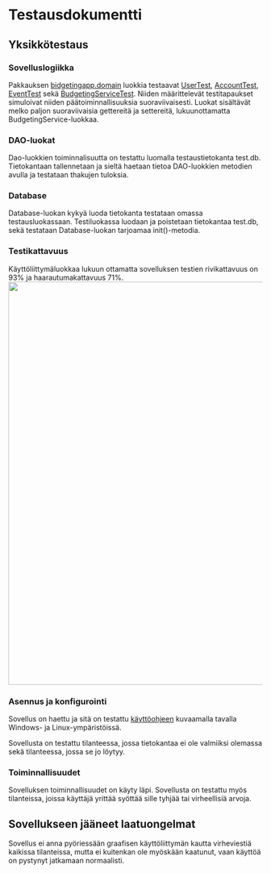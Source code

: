 # Testausdokumentti


## Yksikkötestaus


### Sovelluslogiikka

Pakkauksen [bidgetingapp.domain](https://github.com/oonalampola/otm-harjoitustyo/tree/master/BudgetingApp/src/test/java/budgetinapp/domain) luokkia testaavat [UserTest](https://github.com/oonalampola/otm-harjoitustyo/tree/master/BudgetingApp/src/test/java/budgetinapp/domain/UserTest.java), [AccountTest](https://github.com/oonalampola/otm-harjoitustyo/tree/master/BudgetingApp/src/test/java/budgetinapp/domain/AccountTest.java),
[EventTest](https://github.com/oonalampola/otm-harjoitustyo/tree/master/BudgetingApp/src/test/java/budgetinapp/domain/EventTest.java) sekä [BudgetingServiceTest](https://github.com/oonalampola/otm-harjoitustyo/tree/master/BudgetingApp/src/test/java/budgetinapp/domain/BudgetingServiceTest.java). 
Niiden määrittelevät testitapaukset simuloivat niiden päätoiminnallisuuksia suoraviivaisesti. Luokat sisältävät melko paljon suoraviivaisia gettereitä ja settereitä, lukuunottamatta BudgetingService-luokkaa. 


### DAO-luokat

Dao-luokkien toiminnalisuutta on testattu luomalla testaustietokanta test.db. Tietokantaan tallennetaan ja sieltä haetaan tietoa DAO-luokkien metodien avulla ja testataan thakujen tuloksia.

### Database

Database-luokan kykyä luoda tietokanta testataan omassa testausluokassaan. Testiluokassa luodaan ja poistetaan tietokantaa test.db, sekä testataan Database-luokan tarjoamaa init()-metodia.

### Testikattavuus

Käyttöliittymäluokkaa lukuun ottamatta sovelluksen testien rivikattavuus on 93% ja haarautumakattavuus 71%.
<img src="https://raw.githubusercontent.com/mluukkai/OtmTodoApp/master/dokumentaatio/kuvat/t-1.png" width="800">


### Asennus ja konfigurointi

Sovellus on haettu ja sitä on testattu [käyttöohjeen](https://github.com/oonalampola/otm-harjoitustyo/blob/master/dokumentointi/kayttoohje.md)  kuvaamalla tavalla Windows- ja Linux-ympäristöissä.

Sovellusta on testattu tilanteessa, jossa tietokantaa ei ole valmiiksi olemassa sekä tilanteessa, jossa se jo löytyy.

### Toiminnallisuudet

Sovelluksen toiminnallisuudet on käyty läpi. Sovellusta on testattu myös tilanteissa, joissa käyttäjä yrittää syöttää sille tyhjää tai virheellisiä arvoja.

## Sovellukseen jääneet laatuongelmat

Sovellus ei anna pyöriessään graafisen käyttöliittymän kautta virheviestiä kaikissa tilanteissa, mutta ei kuitenkan ole myöskään kaatunut, vaan käyttöä on pystynyt jatkamaan normaalisti.
